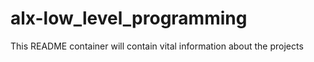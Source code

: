 # alx-low_level_programming
This README container will contain vital information about the projects

